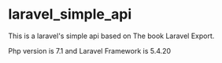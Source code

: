 # laravel_simple_api
This is a laravel's simple api based on The book Laravel Export.

Php version is 7.1 and Laravel Framework is 5.4.20
